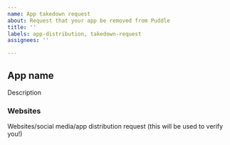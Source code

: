```yaml
---
name: App takedown request
about: Request that your app be removed from Puddle
title: ''
labels: app-distribution, takedown-request
assignees: ''

---
```


## App name
Description
### Websites
Websites/social media/app distribution request (this will be used to verify you!)
